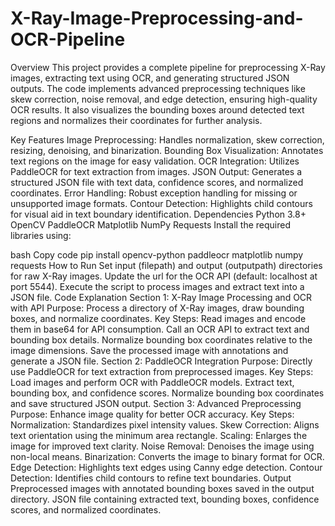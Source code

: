 # X-Ray-Image-Preprocessing-and-OCR-Pipeline

Overview
This project provides a complete pipeline for preprocessing X-Ray images, extracting text using OCR, and generating structured JSON outputs. The code implements advanced preprocessing techniques like skew correction, noise removal, and edge detection, ensuring high-quality OCR results. It also visualizes the bounding boxes around detected text regions and normalizes their coordinates for further analysis.

Key Features
Image Preprocessing: Handles normalization, skew correction, resizing, denoising, and binarization.
Bounding Box Visualization: Annotates text regions on the image for easy validation.
OCR Integration: Utilizes PaddleOCR for text extraction from images.
JSON Output: Generates a structured JSON file with text data, confidence scores, and normalized coordinates.
Error Handling: Robust exception handling for missing or unsupported image formats.
Contour Detection: Highlights child contours for visual aid in text boundary identification.
Dependencies
Python 3.8+
OpenCV
PaddleOCR
Matplotlib
NumPy
Requests
Install the required libraries using:

bash
Copy code
pip install opencv-python paddleocr matplotlib numpy requests
How to Run
Set input (filepath) and output (outputpath) directories for raw X-Ray images.
Update the url for the OCR API (default: localhost at port 5544).
Execute the script to process images and extract text into a JSON file.
Code Explanation
Section 1: X-Ray Image Processing and OCR with API
Purpose: Process a directory of X-Ray images, draw bounding boxes, and normalize coordinates.
Key Steps:
Read images and encode them in base64 for API consumption.
Call an OCR API to extract text and bounding box details.
Normalize bounding box coordinates relative to the image dimensions.
Save the processed image with annotations and generate a JSON file.
Section 2: PaddleOCR Integration
Purpose: Directly use PaddleOCR for text extraction from preprocessed images.
Key Steps:
Load images and perform OCR with PaddleOCR models.
Extract text, bounding box, and confidence scores.
Normalize bounding box coordinates and save structured JSON output.
Section 3: Advanced Preprocessing
Purpose: Enhance image quality for better OCR accuracy.
Key Steps:
Normalization: Standardizes pixel intensity values.
Skew Correction: Aligns text orientation using the minimum area rectangle.
Scaling: Enlarges the image for improved text clarity.
Noise Removal: Denoises the image using non-local means.
Binarization: Converts the image to binary format for OCR.
Edge Detection: Highlights text edges using Canny edge detection.
Contour Detection: Identifies child contours to refine text boundaries.
Output
Preprocessed images with annotated bounding boxes saved in the output directory.
JSON file containing extracted text, bounding boxes, confidence scores, and normalized coordinates.
